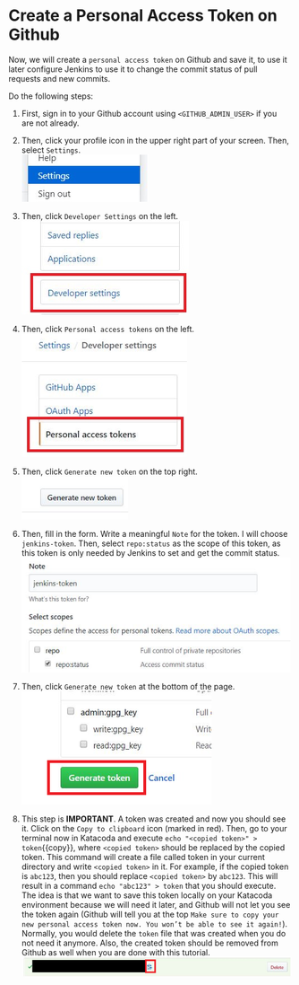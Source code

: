 # Create a Personal Access Token on Github

Now, we will create a `personal access token` on Github and save it, to use it later configure Jenkins to use it to change the commit status of pull requests and new commits.

Do the following steps:

1. First, sign in to your Github account using `<GITHUB_ADMIN_USER>` if you are not already.

1. Then, click your profile icon in the upper right part of your screen. Then, select `Settings`.  
![](./assets/settings.png)

1. Then, click `Developer Settings` on the left.  
![](./assets/developer_settings.png)

1. Then, click `Personal access tokens` on the left.  
![](./assets/pers_access_token_github.png)

1. Then, click `Generate new token` on the top right.  
![](./assets/generate_new_token.png)

1. Then, fill in the form. Write a meaningful `Note` for the token. I will choose `jenkins-token`. Then, select `repo:status` as the scope of this token, as this token is only needed by Jenkins to set and get the commit status.  
![](./assets/token_form_github.png)

1. Then, click `Generate new token` at the bottom of the page.  
![](./assets/generate_token_button.png)

1. This step is **IMPORTANT**. A token was created and now you should see it. Click on the `Copy to clipboard` icon (marked in red). Then, go to your terminal now in Katacoda and execute `echo "<copied token>" > token`{{copy}}, where `<copied token>` should be replaced by the copied token. This command will create a file called token in your current directory and write `<copied token>` in it. For example, if the copied token is `abc123`, then you should replace `<copied token>` by `abc123`. This will result in a command `echo "abc123" > token` that you should execute. The idea is that we want to save this token locally on your Katacoda environment because we will need it later, and Github will not let you see the token again (Github will tell you at the top `Make sure to copy your new personal access token now. You won’t be able to see it again!`). Normally, you would delete the `token` file that was created when you do not need it anymore. Also, the created token should be removed from Github as well when you are done with this tutorial.
![](./assets/token.png)
